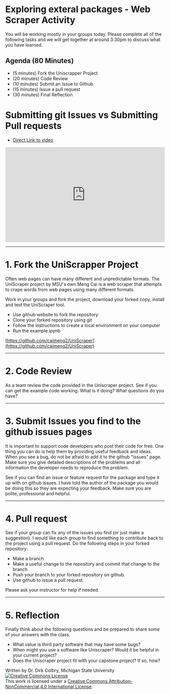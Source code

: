 # Exploring exteral packages - Web Scraper Activity

You will be working mostly in your groups today.  Please complete all of the following tasks and we will get together at around 3:30pm to discuss what you have learned. 

## Agenda (80 Minutes)

- (5 minutes) Fork the Uniscrapper Project
- (20 minutes) Code Review
- (10 minutes) Submit an Issue to Github
- (15 minutes) Issue a pull request
- (30 minutes) Final Reflection 


# Submitting git Issues vs Submitting Pull requests

- [Direct Link to video](https://youtu.be/e7zV1dqSXwk)





<iframe
    width="100%"
    height="300"
    src="https://www.youtube.com/embed/e7zV1dqSXwk?cc_load_policy=True"
    frameborder="0"
    allowfullscreen
></iframe>




---

# 1. Fork the UniScrapper Project

Often web pages can have many different and unpredictable formats.  The UniScraper project by MSU's own Meng Cai is a web scraper that attempts to crape words from web pages using many different formats.  

Work in your groups and fork the project, download your forked copy, install and test the UniScraper tool.

- Use github website to fork the repository
- Clone your forked repository using git
- Follow the instructions to create a local environment on your computer
- Run the example.ipynb

[https://github.com/caimeng2/UniScraper](https://github.com/caimeng2/UniScraper)




---- 

# 2. Code Review

As a team review the code provided in the Uniscraper project. See if you can get the example code working.  What is it doing?  What questions do you have?

----
# 3. Submit Issues you find to the github issues pages

It is important to support code developers who post their code for free.  One thing you can do is help them by providing useful feedback and ideas.  When you see a bug, do not be afraid to add it to the github "issues" page.  Make sure you give detailed descriptions of the problems and all information the developer needs to reproduce the problem. 

See if you can find an issue or feature request for the package and type it up with on github issues.  I have told the author of the package you would be doing this so they are expecting your feedback. Make sure you are polite, professional and helpful. 

---

# 4. Pull request

See if your group can fix any of the issues you find (or just make a suggestion). I would like each group to find something to contribute back to the project using a pull request.  Do the following steps in your forked repository:

- Make a branch
- Make a useful change to the repository and commit that change to the branch
- Push your branch to your forked repository on github.
- Use github to issue a pull request. 

Please ask your instructor for help if needed.

---

# 5. Reflection

Finally think about the following questions and be prepared to share some of your answers with the class.

- What value is third party software that may have some bugs?
- When might you use a software like Uniscraper?  Would it be helpful in your current project?
- Does the Uniscraper project fit with your capstone project?  If so, how?

Written by Dr. Dirk Colbry, Michigan State University
<a rel="license" href="http://creativecommons.org/licenses/by-nc/4.0/"><img alt="Creative Commons License" style="border-width:0" src="https://i.creativecommons.org/l/by-nc/4.0/88x31.png" /></a><br />This work is licensed under a <a rel="license" href="http://creativecommons.org/licenses/by-nc/4.0/">Creative Commons Attribution-NonCommercial 4.0 International License</a>.
